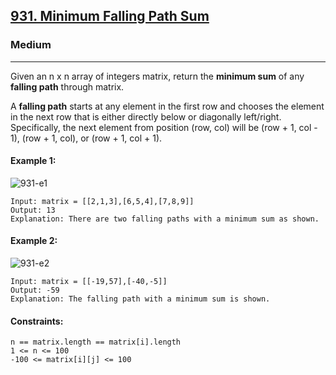 [931. Minimum Falling Path Sum](https://leetcode.com/problems/minimum-falling-path-sum/?envType=daily-question&envId=2024-01-19)
---------------------------------------------------------------------------------------------------------------------------------------------

### Medium
---------------------------------------------------------------------------------------------------------------------------------------------

Given an n x n array of integers matrix, return the **minimum sum** of any **falling path** through matrix.

A **falling path** starts at any element in the first row and chooses the element in the next row that is either directly below or diagonally left/right. Specifically, the next element from position (row, col) will be (row + 1, col - 1), (row + 1, col), or (row + 1, col + 1).

#### Example 1:
![931-e1](https://github.com/chandrikabijore/LeetCode-solutions/assets/93921178/99723e1b-e155-46f2-be60-ea698bc0974a)
```
Input: matrix = [[2,1,3],[6,5,4],[7,8,9]]
Output: 13
Explanation: There are two falling paths with a minimum sum as shown.
```
#### Example 2:
![931-e2](https://github.com/chandrikabijore/LeetCode-solutions/assets/93921178/a0efd7ac-f724-4420-b614-618311d0d857)
```
Input: matrix = [[-19,57],[-40,-5]]
Output: -59
Explanation: The falling path with a minimum sum is shown.
``` 
#### Constraints:
```
n == matrix.length == matrix[i].length
1 <= n <= 100
-100 <= matrix[i][j] <= 100
```
